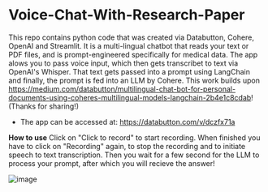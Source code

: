 # Voice-Chat-With-Research-Paper
This repo contains python code that was created via Databutton, Cohere, OpenAI and Streamlit. It is a multi-lingual chatbot that reads your text or PDF files, and is prompt-engineered specifically for medical data.
The app alows you to pass voice input, which then gets transcribet to text via OpenAI's Whisper. That text gets passed into a prompt using LangChain and finally, the prompt is fed into an LLM by Cohere.
This work builds upon https://medium.com/databutton/multilingual-chat-bot-for-personal-documents-using-coheres-multilingual-models-langchain-2b4e1c8cdab! (Thanks for sharing!)

- The app can be accessed at: https://databutton.com/v/dczfx71a

**How to use**
Click on "Click to record" to start recording. When finished you have to click on "Recording" again, to stop the recording and to initiate speech to text transcription.
Then you wait for a few second for the LLM to process your prompt, after which you will recieve the answer!

![image](https://github.com/vrda23/Voice-Chat-With-Research-Paper/assets/93191867/444baffa-992d-4757-a146-646f324ba731)

